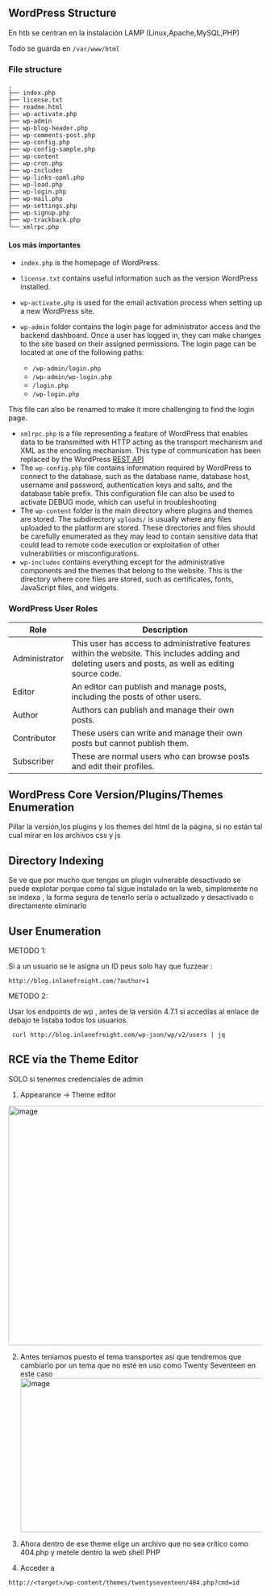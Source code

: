 
## WordPress Structure

En htb se centran en la instalación LAMP (Linux,Apache,MySQL,PHP)

Todo se guarda en `/var/www/html`

### File structure

```shell-session
.
├── index.php
├── license.txt
├── readme.html
├── wp-activate.php
├── wp-admin
├── wp-blog-header.php
├── wp-comments-post.php
├── wp-config.php
├── wp-config-sample.php
├── wp-content
├── wp-cron.php
├── wp-includes
├── wp-links-opml.php
├── wp-load.php
├── wp-login.php
├── wp-mail.php
├── wp-settings.php
├── wp-signup.php
├── wp-trackback.php
└── xmlrpc.php
```

#### Los más importantes

- `index.php` is the homepage of WordPress.
- `license.txt` contains useful information such as the version WordPress installed.
- `wp-activate.php` is used for the email activation process when setting up a new WordPress site.
- `wp-admin` folder contains the login page for administrator access and the backend dashboard. Once a user has logged in, they can make changes to the site based on their assigned permissions. The login page can be located at one of the following paths:
    
    - `/wp-admin/login.php`
    - `/wp-admin/wp-login.php`
    - `/login.php`
    - `/wp-login.php`

This file can also be renamed to make it more challenging to find the login page.

- `xmlrpc.php` is a file representing a feature of WordPress that enables data to be transmitted with HTTP acting as the transport mechanism and XML as the encoding mechanism. This type of communication has been replaced by the WordPress [REST API](https://developer.wordpress.org/rest-api/reference)
- The `wp-config.php` file contains information required by WordPress to connect to the database, such as the database name, database host, username and password, authentication keys and salts, and the database table prefix. This configuration file can also be used to activate DEBUG mode, which can useful in troubleshooting
- The `wp-content` folder is the main directory where plugins and themes are stored. The subdirectory `uploads/` is usually where any files uploaded to the platform are stored. These directories and files should be carefully enumerated as they may lead to contain sensitive data that could lead to remote code execution or exploitation of other vulnerabilities or misconfigurations.
- `wp-includes` contains everything except for the administrative components and the themes that belong to the website. This is the directory where core files are stored, such as certificates, fonts, JavaScript files, and widgets.


### WordPress User Roles

| Role          | Description                                                                                                                                            |
| ------------- | ------------------------------------------------------------------------------------------------------------------------------------------------------ |
| Administrator | This user has access to administrative features within the website. This includes adding and deleting users and posts, as well as editing source code. |
| Editor        | An editor can publish and manage posts, including the posts of other users.                                                                            |
| Author        | Authors can publish and manage their own posts.                                                                                                        |
| Contributor   | These users can write and manage their own posts but cannot publish them.                                                                              |
| Subscriber    | These are normal users who can browse posts and edit their profiles.                                                                                   |

## WordPress Core Version/Plugins/Themes Enumeration

Pillar la versión,los plugins y los themes del html de la página, si no están tal cual mirar en los archivos css y js 
## Directory Indexing

Se ve que por mucho que tengas un plugin vulnerable desactivado se puede explotar porque como tal sigue instalado en la web, simplemente no se indexa , la forma segura de tenerlo sería o actualizado y desactivado o directamente eliminarlo
## User Enumeration

METODO 1: 

Si a un usuario se le asigna un ID peus solo hay que fuzzear : 

```shell-session
http://blog.inlanefreight.com/?author=1
```


METODO 2: 

Usar los endpoints de wp , antes de la versión 4.7.1 si accedías al enlace de debajo te listaba todos los usuarios.

```shell-session
 curl http://blog.inlanefreight.com/wp-json/wp/v2/users | jq
```


## RCE via the Theme Editor

SOLO si tenemos credenciales de admin

1. Appearance -> Theme editor 
<img width="1086" height="475" alt="image" src="https://github.com/user-attachments/assets/93b566dd-b71b-44a2-90b8-00b17cc112b9" />

 
2. Antes teníamos puesto el tema transportex así que tendremos que cambiarlo por un tema que no esté en uso como Twenty Seventeen en este caso
   <img width="1081" height="306" alt="image" src="https://github.com/user-attachments/assets/8e68c577-2886-4252-bec1-767c8862d11e" />


3. Ahora dentro de ese theme elige un archivo que no sea crítico como 404.php y metele dentro la web shell PHP
4. Acceder a 
 ````shell-session
http://<target>/wp-content/themes/twentyseventeen/404.php?cmd=id
````
